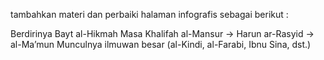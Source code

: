 tambahkan materi dan perbaiki halaman infografis sebagai berikut :

Berdirinya Bayt al-Hikmah
Masa Khalifah al-Mansur → Harun ar-Rasyid → al-Ma’mun
Munculnya ilmuwan besar (al-Kindi, al-Farabi, Ibnu Sina, dst.)